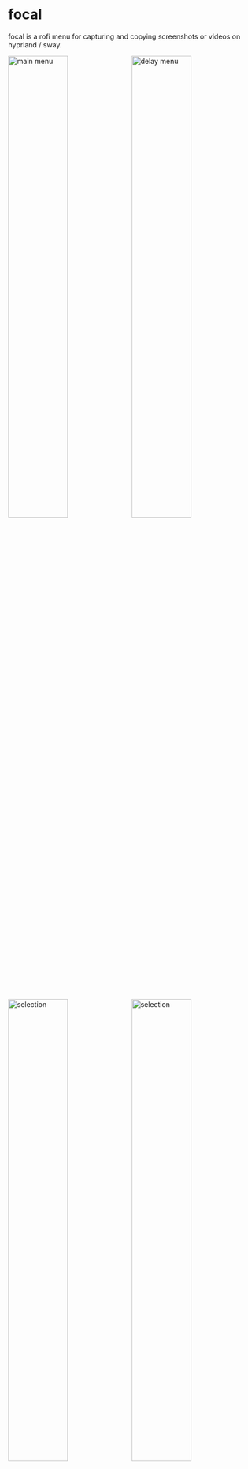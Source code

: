 # focal

focal is a rofi menu for capturing and copying screenshots or videos on hyprland / sway.

<!-- 93859049_p0.webp -->
<img src="https://i.imgur.com/3DrXV0I.png" alt="main menu" width="49%" /> <img src="https://i.imgur.com/3kKoNJv.png" alt="delay menu" width="49%" />
<img src="https://i.imgur.com/5NXnkKm.png" alt="selection" width="49%" /> <img src="https://i.imgur.com/sm7PJgw.png" alt="selection" width="49%" />
<br/>
<em>Wallpaper made by the awesome <a href="https://www.pixiv.net/en/users/2993192">Rosuuri</a></em>

## Features

- rofi menu to select area / window / entire screen to capture
- rofi menu to select delay before capture
- image / video is automatically copied to clipboard, ready for pasting into other programs
- notifications that open captured file when clicked
- all options are also available via the CLI
- supports either hyprland or sway
- OCR support to select text from captured image (CLI only)

## Installation

### NixOS
```nix
{
  inputs.focal.url = "github:iynaix/focal";
}
```

A [focal cachix](https://focal.cachix.org) is also available, providing prebuilt binaries. To use it, add the following to your configuration:
```nix
{
  nix.settings = {
    substituters = ["https://focal.cachix.org"];
    trusted-public-keys = ["focal.cachix.org-1:/YkOWkXNH2uK7TnskrVMvda8LyCe4iIbMM1sZN2AOXY="];
  };
}
```

> [!Warning]
> Overriding the `wfetch` input using a `inputs.nixpkgs.follows` invalidates the cache and will cause the package to be rebuilt.


Then, include it in your `environment.systemPackages` or `home.packages` by referencing the input:
```nix
# for hyprland
inputs.focal.packages.${pkgs.system}.default
# for sway
inputs.focal.packages.${pkgs.system}.focal-sway
```

Alternatively, it can also be run directly:

```sh
# for hyprland
nix run github:iynaix/focal
# for sway
nix run github:iynaix/focal#focal-sway
```

OCR support can be optionally disabled through the use of an override:
```nix
(inputs.focal.packages.${pkgs.system}.default.override { ocr = false; })
```

### Arch Linux

Arch Linux users can install from the [AUR](https://aur.archlinux.org/) or [AUR-git](https://aur.archlinux.org/packages/focal-hyprland-git).

```sh
# for hyprland
paru -S focal-hyprland-git
# for sway
paru -S focal-sway-git
```

## Usage

```console
$ focal --help
focal is a rofi menu for capturing and copying screenshots or videos on hyprland / sway.

Usage: focal image [OPTIONS] <--rofi|--area <AREA>|--selection|--monitor|--all> [FILE]
       focal video [OPTIONS] <--rofi|--area <AREA>|--selection|--monitor|--stop> [FILE]
       focal help [COMMAND]...

Options:
  -h, --help     Print help
  -V, --version  Print version

focal image:
Captures a screenshot.
  -a, --area <AREA>         Type of area to capture [aliases: capture] [possible values: monitor, selection, all]
      --selection
      --monitor
      --all
      --freeze              Freezes the screen before selecting an area.
  -t, --delay <DELAY>       Delay in seconds before capturing
  -s, --slurp <SLURP>       Options to pass to slurp
      --no-rounded-windows  Do not show rounded corners when capturing a window. (Hyprland only)
      --no-notify           Do not show notifications
      --no-save             Do not save the file permanently
      --rofi                Display rofi menu for selection options
      --no-icons            Do not show icons for rofi menu
      --theme <THEME>       Path to a rofi theme
  -e, --edit <COMMAND>      Edit screenshot using COMMAND
                            The image path will be passed as $IMAGE
      --ocr [<LANG>]        Runs OCR on the selected text
  -h, --help                Print help (see more with '--help')
  [FILE]                Files are created in XDG_PICTURES_DIR/Screenshots if not specified

focal video:
Captures a video.
  -a, --area <AREA>         Type of area to capture [aliases: capture] [possible values: monitor, selection]
      --selection
      --monitor
  -t, --delay <DELAY>       Delay in seconds before capturing
  -s, --slurp <SLURP>       Options to pass to slurp
      --no-rounded-windows  Do not show rounded corners when capturing a window. (Hyprland only)
      --no-notify           Do not show notifications
      --no-save             Do not save the file permanently
      --rofi                Display rofi menu for selection options
      --no-icons            Do not show icons for rofi menu
      --theme <THEME>       Path to a rofi theme
      --stop                Stops any previous video recordings
      --audio [<DEVICE>]    Capture video with audio, optionally specifying an audio device
      --duration <SECONDS>  Duration in seconds to record
  -h, --help                Print help (see more with '--help')
  [FILE]                Files are created in XDG_VIDEOS_DIR/Screencasts if not specified

focal help:
Print this message or the help of the given subcommand(s)
  [COMMAND]...  Print help for the subcommand(s)
```

> [!TIP]
> Invoking `focal video` a second time stops any currently recording videos.

Example usage as a **hyprland** keybinding:
```
bind=$mainMod, backslash, exec, focal image --area selection
```

Similarly, for a **sway** keybinding:
```
bindsym $mod+backslash exec "focal image --area selection"
```

### Optional Waybar Module

An optional `focal-waybar` script is available for [waybar](https://github.com/Alexays/Waybar) to indicate when a recording is in progress.

```console
$ focal-waybar --help
Updates waybar module with focal's recording status.

Usage: focal-waybar [OPTIONS]

Options:
      --recording <MESSAGE>  Message to display in waybar module when recording [default: REC]
      --stopped <MESSAGE>    Message to display in waybar module when not recording [default: ]
  -h, --help                 Print help
  -V, --version              Print version
```

Create a custom waybar module similar to the following:

```jsonc
{
  "custom/focal": {
    "exec": "focal-waybar --recording 'REC'",
    "format": "{}",
    // interval to poll for updated recording status
    "interval": 1,
    "on-click": "focal video --stop",
  },
}
```

focal video recordings can then be started / stopped using keybindings such as:

**hyprland**:
```
bind=$mainMod, backslash, exec, focal video --rofi --audio
```

**sway**:
```
bindsym $mod+backslash exec "focal video --rofi --audio"
```

## Packaging

To build focal from source

- Build dependencies
    * Rust (cargo, rustc)
- Runtime dependencies
    * [grim](https://sr.ht/~emersion/grim/)
    * [slurp](https://github.com/emersion/slurp)
    * [hyprland](https://hyprland.org/)
    * [sway](https://swaywm.org/)
    * [rofi-wayland](https://github.com/lbonn/rofi)
    * [wl-clipboard](https://github.com/bugaevc/wl-clipboard)
    * [wf-recorder](https://github.com/ammen99/wf-recorder)
    * [ffmpeg](https://www.ffmpeg.org/)

## Hacking

Just use `nix develop`